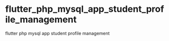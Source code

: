 # flutter_php_mysql_app_student_profile_management
 flutter php mysql app student profile management
